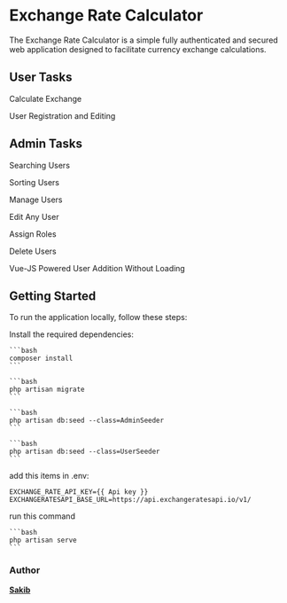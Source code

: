 # Exchange Rate Calculator

The Exchange Rate Calculator is a simple fully authenticated and secured web application designed to facilitate currency exchange calculations.

## User Tasks

Calculate Exchange

User Registration and Editing

## Admin Tasks

Searching Users

Sorting Users

Manage Users

Edit Any User

Assign Roles

Delete Users

Vue-JS Powered User Addition Without Loading

## Getting Started

To run the application locally, follow these steps:

Install the required dependencies:

    ```bash
    composer install
    ```

    ```bash
    php artisan migrate
    ```

    ```bash
    php artisan db:seed --class=AdminSeeder
    ```

    ```bash
    php artisan db:seed --class=UserSeeder
    ```

add this items in .env:

    EXCHANGE_RATE_API_KEY={{ Api key }}
    EXCHANGERATESAPI_BASE_URL=https://api.exchangeratesapi.io/v1/

run this command

    ```bash
    php artisan serve
    ```

### Author

**[Sakib](https://github.com/saakiiib/)**
